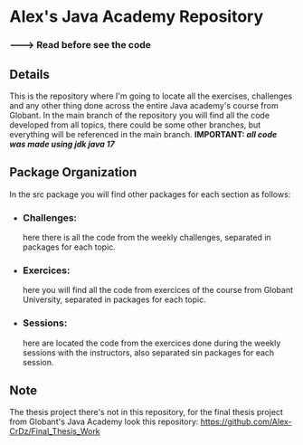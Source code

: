 # Alex's Java Academy Repository
### ---> Read before see the code

## Details

This is the repository where I'm going to locate all the exercises, challenges and any other thing done across the entire Java academy's course from Globant.
In the main branch of the repository you will find all the code developed from all topics, there could be some other branches, but everything will be referenced in the main branch. **IMPORTANT: _all code was made using jdk java 17_**

## Package Organization

In the src package you will find other packages for each section as follows:

- ### Challenges: 
  here there is all the code from the weekly challenges, separated in packages for each topic.
- ### Exercices: 
  here you will find all the code from exercices of the course from Globant University, separated in packages for each topic.
- ### Sessions:
  here are located the code from the exercices done during the weekly sessions with the instructors, also separated sin packages for each session.

## Note

The thesis project there's not in this repository, for the final thesis project from Globant's Java Academy look this repository:
https://github.com/Alex-CrDz/Final_Thesis_Work
